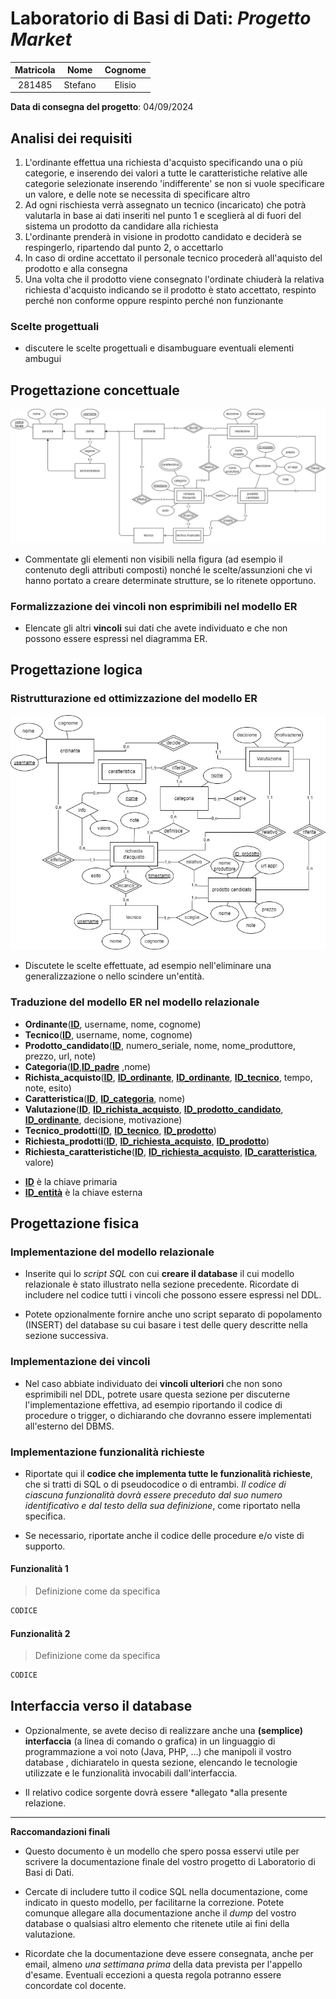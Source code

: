 # Laboratorio di Basi di Dati:  *Progetto Market*

| Matricola | Nome | Cognome |
|:---------:|:----:|:-------:|
| 281485 | Stefano | Elisio |                        

**Data di consegna del progetto**: 04/09/2024

## Analisi dei requisiti

1. L'ordinante effettua una richiesta d'acquisto specificando una o più categorie, e inserendo dei valori a tutte le caratteristiche relative alle categorie selezionate inserendo 'indifferente' se non si vuole specificare un valore, e delle note se necessita di specificare altro
2. Ad ogni rischiesta verrà assegnato un tecnico (incaricato) che potrà valutarla in base ai dati inseriti nel punto 1 e sceglierà al di fuori del sistema un prodotto da candidare alla richiesta
3. L'ordinante prenderà in visione in prodotto candidato e deciderà se respingerlo, ripartendo dal punto 2, o accettarlo
4. In caso di ordine accettato il personale tecnico procederà all'aquisto del prodotto e alla consegna
5. Una volta che il prodotto viene consegnato l'ordinate chiuderà la relativa richiesta d'acquisto indicando se il prodotto è stato accettato, respinto perché non conforme oppure respinto perché non funzionante

### Scelte progettuali 

- discutere le scelte progettuali e disambuguare eventuali elementi ambugui

## Progettazione concettuale

<img src="assets\ER_concettuale.jpg">

- Commentate gli elementi non visibili nella figura (ad esempio il contenuto degli attributi composti) nonché le scelte/assunzioni che vi hanno portato a creare determinate strutture, se lo ritenete opportuno.

### Formalizzazione dei vincoli non esprimibili nel modello ER

- Elencate gli altri **vincoli** sui dati che avete individuato e che non possono essere espressi nel diagramma ER.

## Progettazione logica

### Ristrutturazione ed ottimizzazione del modello ER

<img src="assets\ER_ristrutturato.jpg">

- Discutete le scelte effettuate, ad esempio nell'eliminare una generalizzazione o nello scindere un'entità.

### Traduzione del modello ER nel modello relazionale

* **Ordinante**(**<ins>ID</ins>**, username, nome, cognome)
* **Tecnico**(**<ins>ID</ins>**, username, nome, cognome)
* **Prodotto_candidato**(**<ins>ID</ins>**, numero_seriale, nome, nome_produttore, prezzo, url, note)
* **Categoria**(**<ins>ID</ins>**,**<ins>ID_padre</ins>** ,nome)
* **Richista_acquisto**(**<ins>ID</ins>**, **<ins>ID_ordinante</ins>**, **<ins>ID_ordinante</ins>**, **<ins>ID_tecnico</ins>**, tempo, note, esito)
* **Caratteristica**(**<ins>ID</ins>**, **<ins>ID_categoria</ins>**, nome)
* **Valutazione**(**<ins>ID</ins>**, **<ins>ID_richista_acquisto</ins>**, **<ins>ID_prodotto_candidato</ins>**, **<ins>ID_ordinante</ins>**, decisione, motivazione)
* **Tecnico_prodotti**(**<ins>ID</ins>**, **<ins>ID_tecnico</ins>**, **<ins>ID_prodotto</ins>**)
* **Richiesta_prodotti**(**<ins>ID</ins>**, **<ins>ID_richiesta_acquisto</ins>**, **<ins>ID_prodotto</ins>**)
* **Richiesta_caratteristiche**(**<ins>ID</ins>**, **<ins>ID_richiesta_acquisto</ins>**, **<ins>ID_caratteristica</ins>**, valore)

- **<ins>ID</ins>** è la chiave primaria
- **<ins>ID_entità</ins>** è la chiave esterna

## Progettazione fisica

### Implementazione del modello relazionale

- Inserite qui lo *script SQL* con cui **creare il database** il cui modello relazionale è stato illustrato nella sezione precedente. Ricordate di includere nel codice tutti
  i vincoli che possono essere espressi nel DDL. 

- Potete opzionalmente fornire anche uno script separato di popolamento (INSERT) del database su cui basare i test delle query descritte nella sezione successiva.

### Implementazione dei vincoli

- Nel caso abbiate individuato dei **vincoli ulteriori** che non sono esprimibili nel DDL, potrete usare questa sezione per discuterne l'implementazione effettiva, ad esempio riportando il codice di procedure o trigger, o dichiarando che dovranno essere implementati all'esterno del DBMS.

### Implementazione funzionalità richieste

- Riportate qui il **codice che implementa tutte le funzionalità richieste**, che si tratti di SQL o di pseudocodice o di entrambi. *Il codice di ciascuna funzionalità dovrà essere preceduto dal suo numero identificativo e dal testo della sua definizione*, come riportato nella specifica.

- Se necessario, riportate anche il codice delle procedure e/o viste di supporto.

#### Funzionalità 1

> Definizione come da specifica

```sql
CODICE
```

#### Funzionalità 2

> Definizione come da specifica

```sql
CODICE
```

## Interfaccia verso il database

- Opzionalmente, se avete deciso di realizzare anche una **(semplice) interfaccia** (a linea di comando o grafica) in un linguaggio di programmazione a voi noto (Java, PHP, ...) che manipoli il vostro database , dichiaratelo in questa sezione, elencando
  le tecnologie utilizzate e le funzionalità invocabili dall'interfaccia. 

- Il relativo codice sorgente dovrà essere *allegato *alla presente relazione.

-----

**Raccomandazioni finali**

- Questo documento è un modello che spero possa esservi utile per scrivere la documentazione finale del vostro progetto di Laboratorio di Basi di Dati.

- Cercate di includere tutto il codice SQL nella documentazione, come indicato in questo modello, per facilitarne la correzione. Potete comunque allegare alla documentazione anche il *dump* del vostro database o qualsiasi altro elemento che ritenete utile ai fini della valutazione.

- Ricordate che la documentazione deve essere consegnata, anche per email, almeno *una settimana prima* della data prevista per l'appello d'esame. Eventuali eccezioni a questa regola potranno essere concordate col docente.
